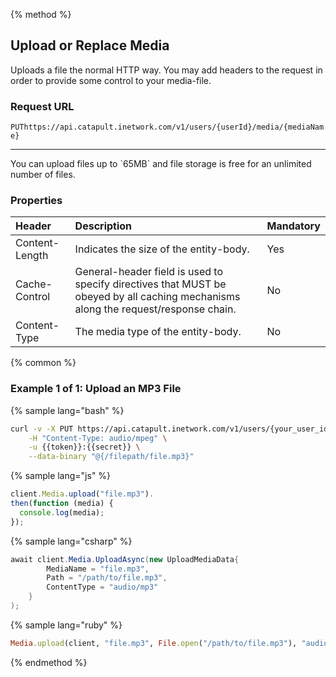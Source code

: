 {% method %}

## Upload or Replace Media
Uploads a file the normal HTTP way. You may add headers to the request in order to provide some control to your media-file.

### Request URL
<code class="put">PUT</code>`https://api.catapult.inetwork.com/v1/users/{userId}/media/{mediaName}`

---

<aside class="alert general small">
<p>
You can upload files up to `65MB` and file storage is free for an unlimited number of files.
</p>
</aside>

### Properties
| Header         | Description                                                                                                                        | Mandatory |
|:---------------|:-----------------------------------------------------------------------------------------------------------------------------------|:----------|
| Content-Length | Indicates the size of the entity-body.                                                                                             | Yes       |
| Cache-Control  | General-header field is used to specify directives that MUST be obeyed by all caching mechanisms along the request/response chain. | No        |
| Content-Type   | The media type of the entity-body.                                                                                                 | No        |

{% common %}

### Example 1 of 1: Upload an MP3 File

{% sample lang="bash" %}

```bash
curl -v -X PUT https://api.catapult.inetwork.com/v1/users/{your_user_id}/media/{file.mp3}\
    -H "Content-Type: audio/mpeg" \
    -u {{token}}:{{secret}} \
    --data-binary "@{/filepath/file.mp3}"
```

{% sample lang="js" %}

```js
client.Media.upload("file.mp3").
then(function (media) {
  console.log(media);
});
```

{% sample lang="csharp" %}

```csharp
await client.Media.UploadAsync(new UploadMediaData{
		MediaName = "file.mp3",
		Path = "/path/to/file.mp3",
		ContentType = "audio/mp3"
	}
);
```

{% sample lang="ruby" %}

```ruby
Media.upload(client, "file.mp3", File.open("/path/to/file.mp3"), "audio/mp3")
```
{% endmethod %}
